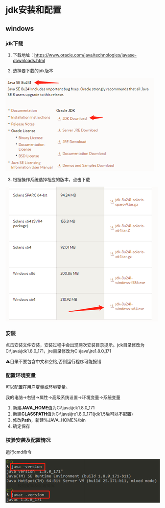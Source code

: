 # jdk安装和配置

##  windows

### jdk下载

1. 下载地址：https://www.oracle.com/java/technologies/javase-downloads.html

2. 选择要下载的jdk版本

![](jdk的安装和配置.assets/jdk1.png)

3. 根据操作系统选择相应的版本，点击下载

![](jdk的安装和配置.assets/jdk2.png)

### 安装

点击安装文件安装，安装过程中会出现两次安装目录提示。jdk目录修改为C:\java\jdk1.8.0_171，jre目录修改为C:\java\jre1.8.0_171

:warning:目录不要包含中文和空格,否则运行程序可能报错

### 配置环境变量

可以配置在用户变量或环境变量。

我的电脑->右键->属性->高级系统设置->环境变量->系统变量

1. 新建**JAVA_HOME**值为C:\java\jdk1.8.0_171
2. 新建**CLASSPATH**值为C:\java\jre1.8.0_171(jdk1.5后可以不配置)
3. 修改**Path**，新建%JAVA_HOME%\bin
4. 确定保存

### 校验安装及配置情况

运行cmd命令

![](jdk的安装和配置.assets/image-20200402085206605.png)



